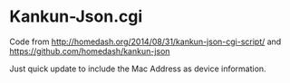 # Kankun-Json.cgi

Code from http://homedash.org/2014/08/31/kankun-json-cgi-script/ and https://github.com/homedash/kankun-json

Just quick update to include the Mac Address as device information.
